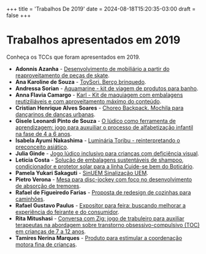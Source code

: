 +++
title = 'Trabalhos De 2019'
date = 2024-08-18T15:20:35-03:00
draft = false
+++

# Trabalhos apresentados em 2019

Conheça os TCCs que foram apresentados em 2019. 

* **Adonnis Azanha** - [Desenvolvimento de mobiliário a partir do reaproveitamento de peças de skate](tccs/2019/TCCdesign2019_Adonnis_Azanha_banner.pdf).
* **Ana Karoline de Souza** - [ToySori. Berço brinquedo](tccs/2019/TCCdesign2019_Ana_Karoline_de_Souza_banner.jpg).
* **Andressa Sorian** - [Aquamarine - kit de viagem de produtos para banho](tccs/2019/TCCdesign2019_Andressa_Sorian.pdf).
* **Anna Flavia Camargo** - [Karl - Kit de maquiagem com embalagens reutiziliáveis e com aproveitamento máximo do conteúdo](tccs/2019/TCCdesign2019_Anna_FlaviaCamargo_banner-01_(1).jpg).
* **Cristian Henrique Alves Soares** - [Choreo Backpack. Mochila para dançarinos de danças urbanas](tccs/2019/TCCdesign2019_Cristian_Soares_2019.jpg).
* **Gisele Leonardi Pinto de Souza** - [O lúdico como ferramenta de aprendizagem: jogo para auxuiliar o processo de alfabetização infantil na fase de 4 a 6 anos](tccs/2019/TCCdesign2019_Gisele.jpg).
* **Isabela Ayumi Nakashima** - [Luminária Toribu - reinterpretando o preconceito asiático](tccs/2019/TCCdesign2019_IsabelaAyumi_banner.jpg).
* **Julia Ginde** - [Jogo lúdico inclusivo para crianças com deficiência visual](tccs/2019/TCCdesign2019_JuliaGinde_banner.pdf).
* **Leticia Costa** - [Solução de embalagens sustentáveis de shampoo, condicionador e protetor solar para a linha Cuide-se bem do Boticário](tccs/2019/TCCdesign2019_LeticiaCosta.jpg).
* **Pamela Yukari Sakaguti** - [SinUEM Sinalização UEM](tccs/2019/TCCdesign2019_PamelaYukariSakaguti_banner.jpg).
* **Pietro Verona** - [Mesa para disc-jockey com foco no desenvolvimento de absorção de tremores](tccs/2019/TCCdesign2019_Pietro_Verona_Banner.pdf).
* **Rafael de Figueiredo Farias** - [Proposta de redesign de cozinhas para caminhões](tccs/2019/TCCdesign2019_Rafael_de_Figueiredo_Farias_banner.jpg).
* **Rafael Gustavo Paulus** - [Expositor para feira: buscando melhorar a experiência do feirante e do consumidor](tccs/2019/TCCdesign2019_Rafael_Paulus_Banner.jpg).
* **Rita Mitushasi** - [Conversa com Zig: jogo de trabuleiro para auxiliar terapeutas na abordagem sobre transtorno obsessivo-compulsivo (TOC) em crianças de 7 a 12 anos](tccs/2019/TCCdesign2019_rita_mitushasi_banner.jpg).
* **Tamires Nerina Marques** - [Produto para estimular a coordenação motora fina de crianças](tccs/2019/TCCdesign2019_Tamires_Nerina_Marques_banner.jpg).